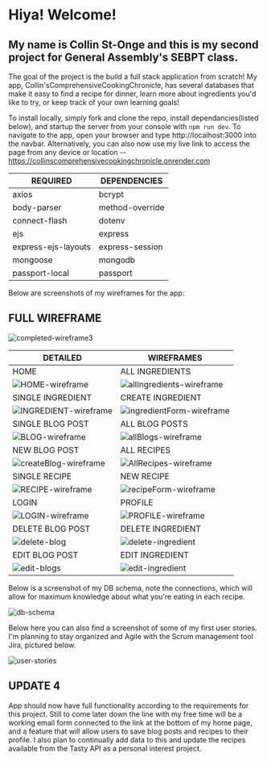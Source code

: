 # Hiya! Welcome!

## My name is Collin St-Onge and this is my second project for General Assembly's SEBPT class.

The goal of the project is the build a full stack application from scratch! My app, Collin'sComprehensiveCookingChronicle, has several databases that make it easy to find a recipe for dinner, learn more about ingredients you'd like to try, or keep track of your own learning goals!

To install locally, simply fork and clone the repo, install dependancies(listed below), and startup the server from your console with ```npm run dev```. To navigate to the app, open your browser and type http://localhost:3000 into the navbar.
Alternatively, you can also now use my live link to access the page from any device or location -- https://collinscomprehensivecookingchronicle.onrender.com

| REQUIRED     | DEPENDENCIES |
| ------------ | ------------ |
| axios | bcrypt |
| body-parser | method-override |
| connect-flash | dotenv |
| ejs | express |
| express-ejs-layouts | express-session |
| mongoose | mongodb |
| passport-local | passport |




Below are screenshots of my wireframes for the app:

## FULL WIREFRAME
![completed-wireframe3](https://github.com/itspancakeman/CollinsComprehensiveCookingChronicle/assets/111628154/d81a02c2-dae2-4151-b9f4-27dcf3579fa3)

| DETAILED    | WIREFRAMES |
| ----------- | ----------- |
| HOME | ALL INGREDIENTS |
| ![HOME-wireframe](https://github.com/itspancakeman/Poject-2--FullStackApplication/assets/111628154/d63e9383-3472-4018-8157-9f2ddf801a15)     | ![allIngredients-wireframe](https://github.com/itspancakeman/CollinsComprehensiveCookingChronicle/assets/111628154/e597de6d-245f-422b-913f-325ee6d2830f)       |
| SINGLE INGREDIENT | CREATE INGREDIENT |
| ![INGREDIENT-wireframe](https://github.com/itspancakeman/Poject-2--FullStackApplication/assets/111628154/d9badb68-9c96-4a6c-b841-50876a961e22) | ![ingredientForm-wireframe](https://github.com/itspancakeman/CollinsComprehensiveCookingChronicle/assets/111628154/9d0ca7ce-d3ca-4fc0-8c83-074885bf849f) |
| SINGLE BLOG POST | ALL BLOG POSTS |
| ![BLOG-wireframe](https://github.com/itspancakeman/Poject-2--FullStackApplication/assets/111628154/bbf4039e-0a7a-4325-9eab-7bb39ecbfc35) | ![allBlogs-wireframe](https://github.com/itspancakeman/CollinsComprehensiveCookingChronicle/assets/111628154/f3d14533-8d07-4912-a45d-719beddcba65) |
| NEW BLOG POST | ALL RECIPES |
| ![createBlog-wireframe](https://github.com/itspancakeman/CollinsComprehensiveCookingChronicle/assets/111628154/1c48dc44-fe94-48ba-ae77-d9334b4412c8) | ![AllRecipes-wireframe](https://github.com/itspancakeman/CollinsComprehensiveCookingChronicle/assets/111628154/0d750f8a-7581-4cbb-adc3-0be57183ed44) |
| SINGLE RECIPE | NEW RECIPE |
| ![RECIPE-wireframe](https://github.com/itspancakeman/Poject-2--FullStackApplication/assets/111628154/ce2008f3-0347-496a-81de-77fff7298f30) | ![recipeForm-wireframe](https://github.com/itspancakeman/CollinsComprehensiveCookingChronicle/assets/111628154/4d08284c-ea22-4158-8086-35f0ca19af12) |
| LOGIN | PROFILE |
| ![LOGIN-wireframe](https://github.com/itspancakeman/Poject-2--FullStackApplication/assets/111628154/ab765ad5-0a13-444e-9eb2-8feab8dcef00) | ![PROFILE-wireframe](https://github.com/itspancakeman/Poject-2--FullStackApplication/assets/111628154/0e0d412e-4487-4c18-9a67-26f70324b225) |
| DELETE BLOG POST | DELETE INGREDIENT |
| ![delete-blog](https://github.com/itspancakeman/CollinsComprehensiveCookingChronicle/assets/111628154/1180641e-0a2a-4799-821c-6bcfc0b554e7) | ![delete-ingredient](https://github.com/itspancakeman/CollinsComprehensiveCookingChronicle/assets/111628154/61519a68-adb0-40fd-86d4-77db9dbc8126) |
| EDIT BLOG POST | EDIT INGREDIENT |
| ![edit-blogs](https://github.com/itspancakeman/CollinsComprehensiveCookingChronicle/assets/111628154/0fc781a3-8b77-4a8f-a9f7-08de4d561d2a) | ![edit-ingredient](https://github.com/itspancakeman/CollinsComprehensiveCookingChronicle/assets/111628154/95123769-3fd2-439e-99f7-d1d573048953) |


Below is a screenshot of my DB schema, note the connections, which will allow for maximum knowledge about what you're eating in each recipe.

![db-schema](https://github.com/itspancakeman/Poject-2--FullStackApplication/assets/111628154/b561f6f8-2897-4b66-9072-96266a305719)

Below here you can also find a screenshot of some of my first user stories. I'm planning to stay organized and Agile with the Scrum management tool Jira, pictured below.

![user-stories](https://github.com/itspancakeman/Poject-2--FullStackApplication/assets/111628154/35b99315-b573-4cca-bd13-7cee5e9025dd)

## UPDATE 4 

App should now have full functionality according to the requirements for this project. Still to come later down the line with my free time will be a working email form connected to the link at the bottom of my home page, and a feature that will allow users to save blog posts and recipes to their profile. I also plan to continually add data to this and update the recipes available from the Tasty API as a personal interest project.
